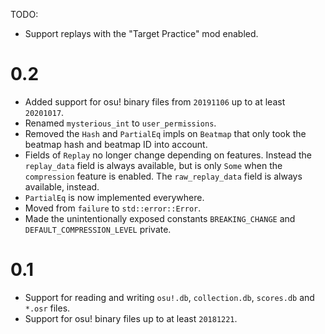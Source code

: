 
TODO:

- Support replays with the "Target Practice" mod enabled.

# 0.2

- Added support for osu! binary files from `20191106` up to at least `20201017`.
- Renamed `mysterious_int` to `user_permissions`.
- Removed the `Hash` and `PartialEq` impls on `Beatmap` that only took the beatmap hash and beatmap
    ID into account.
- Fields of `Replay` no longer change depending on features. Instead the `replay_data` field is
    always available, but is only `Some` when the `compression` feature is enabled. The
    `raw_replay_data` field is always available, instead.
- `PartialEq` is now implemented everywhere.
- Moved from `failure` to `std::error::Error`.
- Made the unintentionally exposed constants `BREAKING_CHANGE` and `DEFAULT_COMPRESSION_LEVEL`
    private.

# 0.1

- Support for reading and writing `osu!.db`, `collection.db`, `scores.db` and `*.osr` files.
- Support for osu! binary files up to at least `20181221`.
